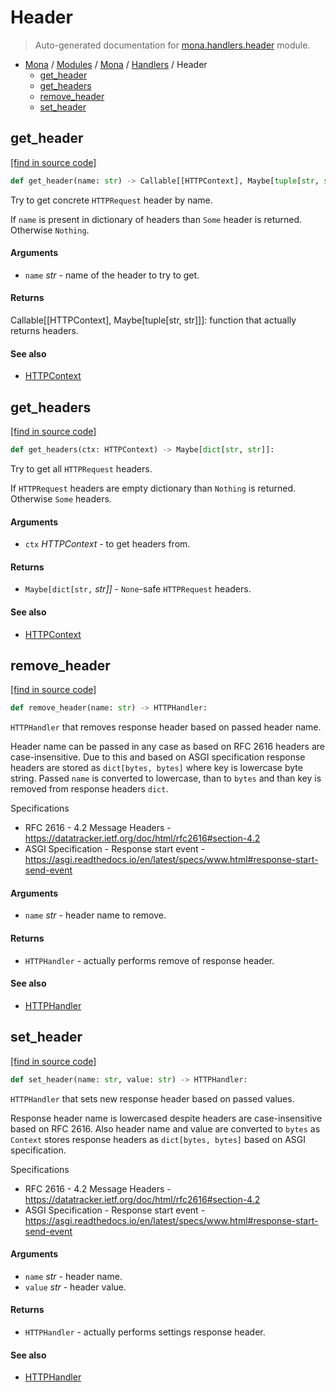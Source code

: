 # Header

> Auto-generated documentation for [mona.handlers.header](https://github.com/katunilya/mona/blob/main/mona/handlers/header.py) module.

- [Mona](../../README.md#mona) / [Modules](../../MODULES.md#mona-modules) / [Mona](../index.md#mona) / [Handlers](index.md#handlers) / Header
    - [get_header](#get_header)
    - [get_headers](#get_headers)
    - [remove_header](#remove_header)
    - [set_header](#set_header)

## get_header

[[find in source code]](https://github.com/katunilya/mona/blob/main/mona/handlers/header.py#L74)

```python
def get_header(name: str) -> Callable[[HTTPContext], Maybe[tuple[str, str]]]:
```

Try to get concrete `HTTPRequest` header by name.

If `name` is present in dictionary of headers than `Some` header is returned.
Otherwise `Nothing`.

#### Arguments

- `name` *str* - name of the header to try to get.

#### Returns

Callable[[HTTPContext], Maybe[tuple[str, str]]]: function that actually returns
headers.

#### See also

- [HTTPContext](../core.md#httpcontext)

## get_headers

[[find in source code]](https://github.com/katunilya/mona/blob/main/mona/handlers/header.py#L101)

```python
def get_headers(ctx: HTTPContext) -> Maybe[dict[str, str]]:
```

Try to get all `HTTPRequest` headers.

If `HTTPRequest` headers are empty dictionary than `Nothing` is returned. Otherwise
`Some` headers.

#### Arguments

- `ctx` *HTTPContext* - to get headers from.

#### Returns

- `Maybe[dict[str,` *str]]* - `None`-safe `HTTPRequest` headers.

#### See also

- [HTTPContext](../core.md#httpcontext)

## remove_header

[[find in source code]](https://github.com/katunilya/mona/blob/main/mona/handlers/header.py#L42)

```python
def remove_header(name: str) -> HTTPHandler:
```

`HTTPHandler` that removes response header based on passed header name.

Header name can be passed in any case as based on RFC 2616 headers are
case-insensitive. Due to this and based on ASGI specification response headers are
stored as `dict[bytes, bytes]` where key is lowercase byte string. Passed `name` is
converted to lowercase, than to `bytes` and than key is removed from response
headers `dict`.

Specifications
* RFC 2616 - 4.2 Message Headers -
    https://datatracker.ietf.org/doc/html/rfc2616#section-4.2
* ASGI Specification - Response start event -
    https://asgi.readthedocs.io/en/latest/specs/www.html#response-start-send-event

#### Arguments

- `name` *str* - header name to remove.

#### Returns

- `HTTPHandler` - actually performs remove of response header.

#### See also

- [HTTPHandler](core.md#httphandler)

## set_header

[[find in source code]](https://github.com/katunilya/mona/blob/main/mona/handlers/header.py#L11)

```python
def set_header(name: str, value: str) -> HTTPHandler:
```

`HTTPHandler` that sets new response header based on passed values.

Response header name is lowercased despite headers are case-insensitive based on
RFC 2616. Also header name and value are converted to `bytes` as `Context` stores
response headers as `dict[bytes, bytes]` based on ASGI specification.

Specifications
* RFC 2616 - 4.2 Message Headers -
    https://datatracker.ietf.org/doc/html/rfc2616#section-4.2
* ASGI Specification - Response start event -
    https://asgi.readthedocs.io/en/latest/specs/www.html#response-start-send-event

#### Arguments

- `name` *str* - header name.
- `value` *str* - header value.

#### Returns

- `HTTPHandler` - actually performs settings response header.

#### See also

- [HTTPHandler](core.md#httphandler)
